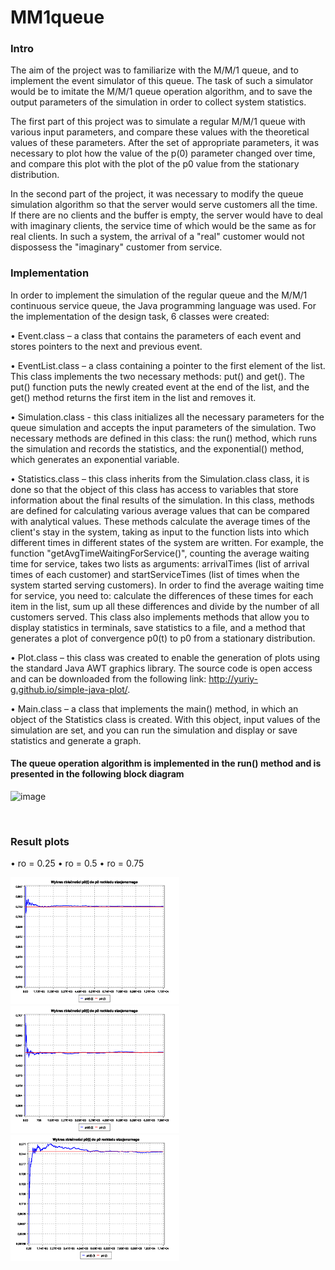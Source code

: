 # MM1queue

<h3>Intro</h3>
<p>The aim of the project was to familiarize with the M/M/1 queue, and to implement the event simulator of this queue. The task of such a simulator would be to imitate the M/M/1 queue operation algorithm, and to save the output parameters of the simulation in order to collect system statistics.

  The first part of this project was to simulate a regular M/M/1 queue with various input parameters, and compare these values with the theoretical values of these parameters. After the set of appropriate parameters, it was necessary to plot how the value of the p(0) parameter changed over time, and compare this plot with the plot of the p0 value from the stationary distribution.

  In the second part of the project, it was necessary to modify the queue simulation algorithm so that the server would serve customers all the time. If there are no clients and the buffer is empty, the server would have to deal with imaginary clients, the service time of which would be the same as for real clients. In such a system, the arrival of a "real" customer would not dispossess the "imaginary" customer from service.</p>

<h3>Implementation</h3>

<p>
In order to implement the simulation of the regular queue and the M/M/1 continuous service queue, the Java programming language was used. For the implementation of the design task, 6 classes were created:
  
  • Event.class – a class that contains the parameters of each event and stores pointers to the next and previous event.

  • EventList.class – a class containing a pointer to the first element of the list. This class implements the two necessary methods: put() and get(). The put() function puts the newly created event at the end of the list, and the get() method returns the first item in the list and removes it.
  
  • Simulation.class - this class initializes all the necessary parameters for the queue simulation and accepts the input parameters of the simulation. Two necessary methods are defined in this class: the run() method, which runs the simulation and records the statistics, and the exponential() method, which generates an exponential variable.
  
  • Statistics.class – this class inherits from the Simulation.class class, it is done so that the object of this class has access to variables that store information about the final results of the simulation. In this class, methods are defined for calculating various average values that can be compared with analytical values. These methods calculate the average times of the client's stay in the system, taking as input to the function lists into which different times in different states of the system are written. For example, the function "getAvgTimeWaitingForService()", counting the average waiting time for service, takes two lists as arguments: arrivalTimes (list of arrival times of each customer) and startServiceTimes (list of times when the system started serving customers). In order to find the average waiting time for service, you need to: calculate the differences of these times for each item in the list, sum up all these differences and divide by the number of all customers served. This class also implements methods that allow you to display statistics in terminals, save statistics to a file, and a method that generates a plot of convergence p0(t) to p0 from a stationary distribution.
  
  • Plot.class – this class was created to enable the generation of plots using the standard Java AWT graphics library. The source code is open access and can be downloaded from the following link: http://yuriy-g.github.io/simple-java-plot/.
  
  • Main.class – a class that implements the main() method, in which an object of the Statistics class is created. With this object, input values of the simulation are set, and you can run the simulation and display or save statistics and generate a graph.

</p>

<h4>The queue operation algorithm is implemented in the run() method and is presented in the following block diagram</h4>

![image](https://github.com/NikitaVovk/MM1queue/assets/37519206/c54946d6-ef12-4229-b012-8482867dd768)


<br/>

<h3>Result plots</h3>

<p>
 • ro = 0.25
 • ro = 0.5
 • ro = 0.75
</p>

<p float="left">
  <img src="3.png" width="270" />
  <img src="1.png"  width="270"/>
  <img src="2.png"  width="270"/>
  </p>
